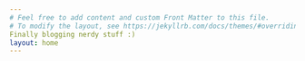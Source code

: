 ```yaml
---
# Feel free to add content and custom Front Matter to this file.
# To modify the layout, see https://jekyllrb.com/docs/themes/#overriding-theme-defaults
Finally blogging nerdy stuff :)
layout: home
---
```

